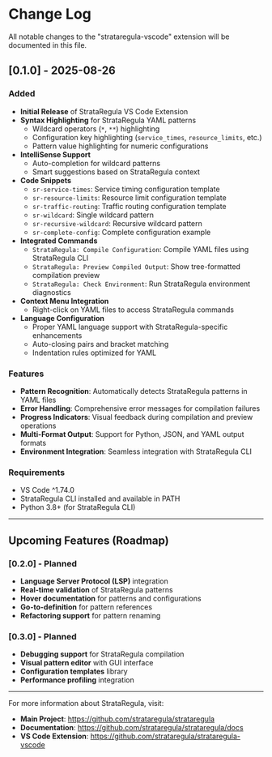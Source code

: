 # Change Log

All notable changes to the "strataregula-vscode" extension will be documented in this file.

## [0.1.0] - 2025-08-26

### Added
- **Initial Release** of StrataRegula VS Code Extension
- **Syntax Highlighting** for StrataRegula YAML patterns
  - Wildcard operators (`*`, `**`) highlighting
  - Configuration key highlighting (`service_times`, `resource_limits`, etc.)
  - Pattern value highlighting for numeric configurations
- **IntelliSense Support**
  - Auto-completion for wildcard patterns
  - Smart suggestions based on StrataRegula context
- **Code Snippets**
  - `sr-service-times`: Service timing configuration template
  - `sr-resource-limits`: Resource limit configuration template
  - `sr-traffic-routing`: Traffic routing configuration template
  - `sr-wildcard`: Single wildcard pattern
  - `sr-recursive-wildcard`: Recursive wildcard pattern
  - `sr-complete-config`: Complete configuration example
- **Integrated Commands**
  - `StrataRegula: Compile Configuration`: Compile YAML files using StrataRegula CLI
  - `StrataRegula: Preview Compiled Output`: Show tree-formatted compilation preview
  - `StrataRegula: Check Environment`: Run StrataRegula environment diagnostics
- **Context Menu Integration**
  - Right-click on YAML files to access StrataRegula commands
- **Language Configuration**
  - Proper YAML language support with StrataRegula-specific enhancements
  - Auto-closing pairs and bracket matching
  - Indentation rules optimized for YAML

### Features
- **Pattern Recognition**: Automatically detects StrataRegula patterns in YAML files
- **Error Handling**: Comprehensive error messages for compilation failures
- **Progress Indicators**: Visual feedback during compilation and preview operations
- **Multi-Format Output**: Support for Python, JSON, and YAML output formats
- **Environment Integration**: Seamless integration with StrataRegula CLI

### Requirements
- VS Code ^1.74.0
- StrataRegula CLI installed and available in PATH
- Python 3.8+ (for StrataRegula CLI)

---

## Upcoming Features (Roadmap)

### [0.2.0] - Planned
- **Language Server Protocol (LSP)** integration
- **Real-time validation** of StrataRegula patterns
- **Hover documentation** for patterns and configurations
- **Go-to-definition** for pattern references
- **Refactoring support** for pattern renaming

### [0.3.0] - Planned
- **Debugging support** for StrataRegula compilation
- **Visual pattern editor** with GUI interface
- **Configuration templates** library
- **Performance profiling** integration

---

For more information about StrataRegula, visit:
- **Main Project**: https://github.com/strataregula/strataregula
- **Documentation**: https://github.com/strataregula/strataregula/docs
- **VS Code Extension**: https://github.com/strataregula/strataregula-vscode